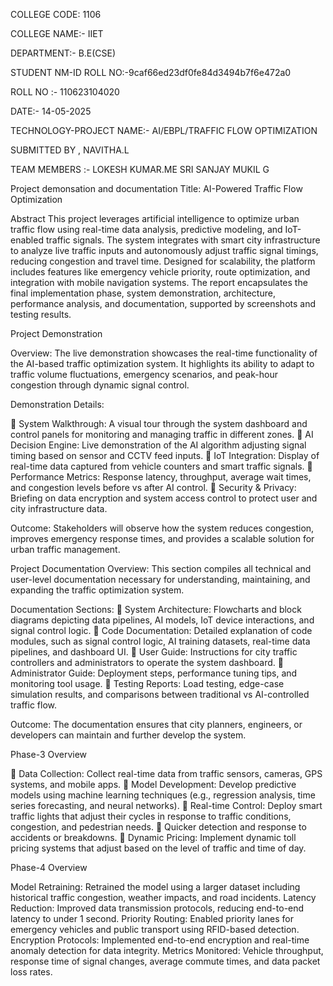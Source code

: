 COLLEGE CODE: 1106

COLLEGE NAME:- IIET

DEPARTMENT:- B.E(CSE)

STUDENT NM-ID ROLL NO:-9caf66ed23df0fe84d3494b7f6e472a0

ROLL NO :- 110623104020

DATE:- 14-05-2025

TECHNOLOGY-PROJECT NAME:- AI/EBPL/TRAFFIC FLOW OPTIMIZATION

SUBMITTED BY ,
NAVITHA.L

TEAM MEMBERS :-
LOKESH KUMAR.ME
SRI SANJAY MUKIL G


  Project demonsation and documentation 
  Title: AI-Powered Traffic Flow Optimization

Abstract This project leverages artificial intelligence to optimize urban traffic flow using real-time data analysis, predictive modeling, and IoT-enabled traffic signals. The system integrates with smart city infrastructure to analyze live traffic inputs and autonomously adjust traffic signal timings, reducing congestion and travel time. Designed for scalability, the platform includes features like emergency vehicle priority, route optimization, and integration with mobile navigation systems. The report encapsulates the final implementation phase, system demonstration, architecture, performance analysis, and documentation, supported by screenshots and testing results.

Project Demonstration

Overview: The live demonstration showcases the real-time functionality of the AI-based traffic optimization system. It highlights its ability to adapt to traffic volume fluctuations, emergency scenarios, and peak-hour congestion through dynamic signal control.

Demonstration Details:

 System Walkthrough: A visual tour through the system dashboard and control panels for monitoring and managing traffic in different zones. 
 AI Decision Engine: Live demonstration of the AI algorithm adjusting signal timing based on sensor and CCTV feed inputs.
 IoT Integration: Display of real-time data captured from vehicle counters and smart traffic signals. 
 Performance Metrics: Response latency, throughput, average wait times, and congestion levels before vs after AI control.
 Security & Privacy: Briefing on data encryption and system access control to protect user and city infrastructure data.

Outcome: Stakeholders will observe how the system reduces congestion, improves emergency response times, and provides a scalable solution for urban traffic management.

Project Documentation
Overview: This section compiles all technical and user-level documentation necessary for understanding, maintaining, and expanding the traffic optimization system.

Documentation Sections:
 System Architecture: Flowcharts and block diagrams depicting data pipelines, AI models, IoT device interactions, and signal control logic.
 Code Documentation: Detailed explanation of code modules, such as signal control logic, AI training datasets, real-time data pipelines, and dashboard UI.
 User Guide: Instructions for city traffic controllers and administrators to operate the system dashboard.
 Administrator Guide: Deployment steps, performance tuning tips, and monitoring tool usage.
 Testing Reports: Load testing, edge-case simulation results, and comparisons between traditional vs AI-controlled traffic flow.

Outcome: The documentation ensures that city planners, engineers, or developers can maintain and further develop the system.

Phase-3 Overview

 Data Collection: Collect real-time data from traffic sensors, cameras, GPS systems, and mobile apps.
 Model Development: Develop predictive models using machine learning techniques (e.g., regression analysis, time series forecasting, and neural networks).
 Real-time Control: Deploy smart traffic lights that adjust their cycles in response to traffic conditions, congestion, and pedestrian needs. 
 Quicker detection and response to accidents or breakdowns. 
 Dynamic Pricing: Implement dynamic toll pricing systems that adjust based on the level of traffic and time of day.

Phase-4 Overview

Model Retraining: Retrained the model using a larger dataset including historical traffic congestion, weather impacts, and road incidents.
Latency Reduction: Improved data transmission protocols, reducing end-to-end latency to under 1 second.
Priority Routing: Enabled priority lanes for emergency vehicles and public transport using RFID-based detection.
Encryption Protocols: Implemented end-to-end encryption and real-time anomaly detection for data integrity. 
Metrics Monitored: Vehicle throughput, response time of signal changes, average commute times, and data packet loss rates.
